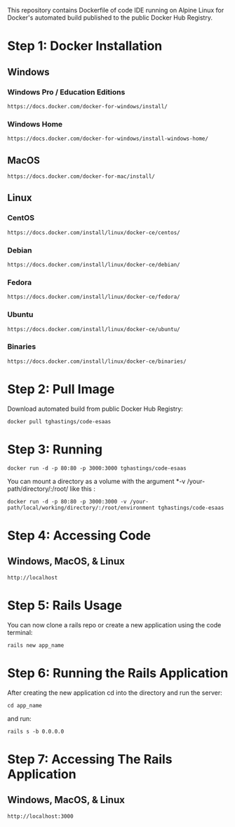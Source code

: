 This repository contains Dockerfile of code IDE running on Alpine Linux for Docker's automated build published to the public Docker Hub Registry.

# Step 1: Docker Installation

## Windows

### Windows Pro / Education Editions

    https://docs.docker.com/docker-for-windows/install/

### Windows Home

    https://docs.docker.com/docker-for-windows/install-windows-home/

## MacOS

    https://docs.docker.com/docker-for-mac/install/

## Linux

### CentOS

    https://docs.docker.com/install/linux/docker-ce/centos/

### Debian

    https://docs.docker.com/install/linux/docker-ce/debian/

### Fedora

    https://docs.docker.com/install/linux/docker-ce/fedora/

### Ubuntu

    https://docs.docker.com/install/linux/docker-ce/ubuntu/

### Binaries

    https://docs.docker.com/install/linux/docker-ce/binaries/

# Step 2: Pull Image

Download automated build from public Docker Hub Registry:

    docker pull tghastings/code-esaas

# Step 3: Running

    docker run -d -p 80:80 -p 3000:3000 tghastings/code-esaas

You can mount a directory as a volume with the argument \*-v /your-path/directory/:/root/ like this :

    docker run -d -p 80:80 -p 3000:3000 -v /your-path/local/working/directory/:/root/environment tghastings/code-esaas

# Step 4: Accessing Code

## Windows, MacOS, & Linux

    http://localhost


# Step 5: Rails Usage

You can now clone a rails repo or create a new application using the code terminal:

    rails new app_name

# Step 6: Running the Rails Application

After creating the new application cd into the directory and run the server:

    cd app_name

and run:

    rails s -b 0.0.0.0

# Step 7: Accessing The Rails Application

## Windows, MacOS, & Linux

    http://localhost:3000
